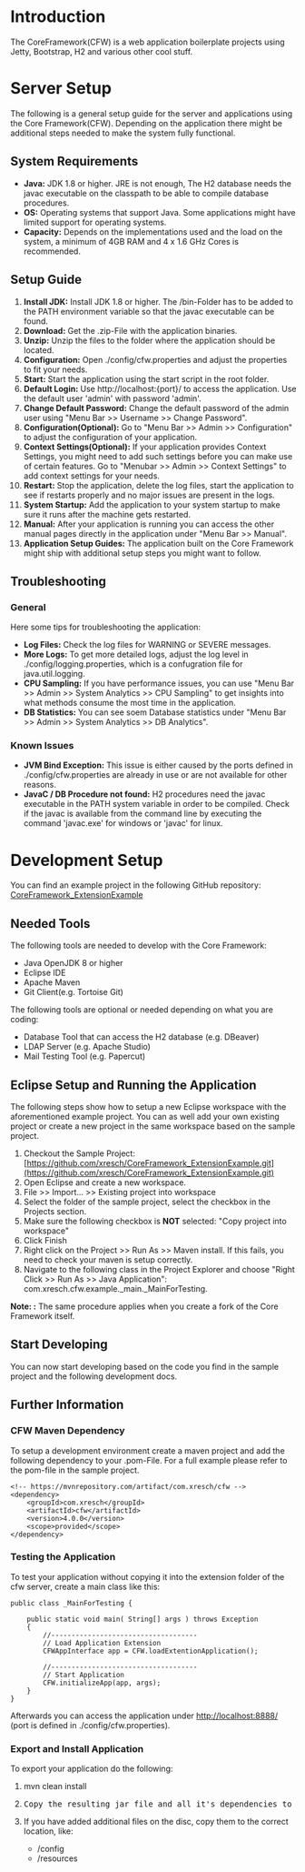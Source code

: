 # Introduction
The CoreFramework(CFW) is a web application boilerplate projects using Jetty, Bootstrap, H2 and various other cool stuff.

# Server Setup
The following is a general setup guide for the server and applications using the Core Framework(CFW). Depending on the application there might be additional steps needed to make the system fully functional.

## System Requirements
*   **Java:** JDK 1.8 or higher. JRE is not enough, The H2 database needs the javac executable on the classpath to be able to compile database procedures.
*   **OS:** Operating systems that support Java. Some applications might have limited support for operating systems.
*   **Capacity:** Depends on the implementations used and the load on the system, a minimum of 4GB RAM and 4 x 1.6 GHz Cores is recommended.

## Setup Guide

1.  **Install JDK:** Install JDK 1.8 or higher. The /bin-Folder has to be added to the PATH environment variable so that the javac executable can be found.
2.  **Download:** Get the .zip-File with the application binaries.
3.  **Unzip:** Unzip the files to the folder where the application should be located.
4.  **Configuration:** Open ./config/cfw.properties and adjust the properties to fit your needs.
5.  **Start:** Start the application using the start script in the root folder.
6.  **Default Login:** Use http://localhost:{port}/ to access the application. Use the default user 'admin' with password 'admin'.
7.  **Change Default Password:** Change the default password of the admin user using "Menu Bar >> Username >> Change Password".
8.  **Configuration(Optional):** Go to "Menu Bar >> Admin >> Configuration" to adjust the configuration of your application.
9.  **Context Settings(Optional):** If your application provides Context Settings, you might need to add such settings before you can make use of certain features. Go to "Menubar >> Admin >> Context Settings" to add context settings for your needs.
10.  **Restart:** Stop the application, delete the log files, start the application to see if restarts properly and no major issues are present in the logs.
11.  **System Startup:** Add the application to your system startup to make sure it runs after the machine gets restarted.
12.  **Manual:** After your application is running you can access the other manual pages directly in the application under "Menu Bar >> Manual".
13.  **Application Setup Guides:** The application built on the Core Framework might ship with additional setup steps you might want to follow.

## Troubleshooting

### General
Here some tips for troubleshooting the application:

*   **Log Files:** Check the log files for WARNING or SEVERE messages.
*   **More Logs:** To get more detailed logs, adjust the log level in ./config/logging.properties, which is a confugration file for java.util.logging.
*   **CPU Sampling:** If you have performance issues, you can use "Menu Bar >> Admin >> System Analytics >> CPU Sampling" to get insights into what methods consume the most time in the application.
*   **DB Statistics:** You can see soem Database statistics under "Menu Bar >> Admin >> System Analytics >> DB Analytics".

### Known Issues
*   **JVM Bind Exception:** This issue is either caused by the ports defined in ./config/cfw.properties are already in use or are not available for other reasons.
*   **JavaC / DB Procedure not found:** H2 procedures need the javac executable in the PATH system variable in order to be compiled. Check if the javac is available from the command line by executing the command 'javac.exe' for windows or 'javac' for linux.

# Development Setup
You can find an example project in the following GitHub repository: [CoreFramework_ExtensionExample](https://github.com/xresch/CoreFramework_ExtensionExample)

## Needed Tools

The following tools are needed to develop with the Core Framework:

*   Java OpenJDK 8 or higher
*   Eclipse IDE
*   Apache Maven
*   Git Client(e.g. Tortoise Git)

The following tools are optional or needed depending on what you are coding:

*   Database Tool that can access the H2 database (e.g. DBeaver)
*   LDAP Server (e.g. Apache Studio)
*   Mail Testing Tool (e.g. Papercut)

## Eclipse Setup and Running the Application

The following steps show how to setup a new Eclipse workspace with the aforementioned example project. You can as well add your own existing project or create a new project in the same workspace based on the sample project.

1.  Checkout the Sample Project: [https://github.com/xresch/CoreFramework_ExtensionExample.git](https://github.com/xresch/CoreFramework_ExtensionExample.git)
2.  Open Eclipse and create a new workspace.
3.  File >> Import... >> Existing project into workspace
4.  Select the folder of the sample project, select the checkbox in the Projects section.
5.  Make sure the following checkbox is **NOT** selected: "Copy project into workspace"
6.  Click Finish
7.  Right click on the Project >> Run As >> Maven install. If this fails, you need to check your maven is setup correctly.
8.  Navigate to the following class in the Project Explorer and choose "Right Click >> Run As >> Java Application": com.xresch.cfw.example._main._MainForTesting.

**Note: :** The same procedure applies when you create a fork of the Core Framework itself.

## Start Developing

You can now start developing based on the code you find in the sample project and the following development docs.

## Further Information

### CFW Maven Dependency

To setup a development environment create a maven project and add the following dependency to your .pom-File. For a full example please refer to the pom-file in the sample project.

    <!-- https://mvnrepository.com/artifact/com.xresch/cfw -->
    <dependency>
    	<groupId>com.xresch</groupId>
    	<artifactId>cfw</artifactId>
    	<version>4.0.0</version>
    	<scope>provided</scope>
    </dependency>	

### Testing the Application

To test your application without copying it into the extension folder of the cfw server, create a main class like this:

    public class _MainForTesting {

        public static void main( String[] args ) throws Exception
        {
        	//------------------------------------
        	// Load Application Extension
        	CFWAppInterface app = CFW.loadExtentionApplication();

        	//------------------------------------
        	// Start Application
        	CFW.initializeApp(app, args);
        }
    }

Afterwards you can access the application under [http://localhost:8888/](http://localhost:8888/) (port is defined in ./config/cfw.properties).

### Export and Install Application

To export your application do the following:

1.  mvn clean install

2.  <pre>Copy the resulting jar file and all it's dependencies to {CFW_SERVER_ROOT}/extensions.</pre>

3.  If you have added additional files on the disc, copy them to the correct location, like:
    *   /config
    *   /resources
